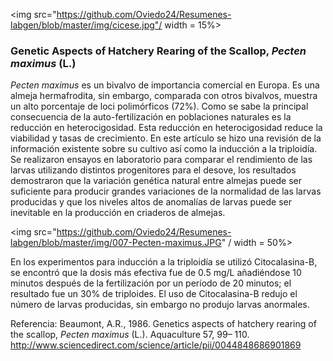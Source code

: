 
<img src="https://github.com/Oviedo24/Resumenes-labgen/blob/master/img/cicese.jpg"/ width = 15%>

### Genetic Aspects of Hatchery Rearing of the Scallop, *Pecten maximus* (L.)

*Pecten maximus* es un bivalvo de importancia comercial en Europa. Es una almeja hermafrodita, sin embargo, comparada con otros bivalvos, muestra un alto porcentaje de loci polimórficos (72%). Como se sabe la principal consecuencia de la auto-fertilización en poblaciones naturales es la reducción en heterocigosidad. Esta reducción en heterocigosidad reduce la viabilidad y tasas de crecimiento. En este artículo se hizo una revisión de la información existente sobre su cultivo así como la inducción a la triploidía. 
Se realizaron ensayos en laboratorio para comparar el rendimiento de las larvas utilizando distintos progenitores para el desove, los resultados demostraron que la variación genética natural entre almejas puede ser suficiente para producir grandes variaciones de la normalidad de las larvas producidas y que los niveles altos de anomalías de larvas puede ser inevitable en la producción en criaderos de almejas.

<img src="https://github.com/Oviedo24/Resumenes-labgen/blob/master/img/007-Pecten-maximus.JPG" / width = 50%>

En los experimentos para inducción a la triploidía se utilizó Citocalasina-B, se encontró que la dosis más efectiva fue de 0.5 mg/L añadiéndose 10 minutos después de la fertilización por un período de 20 minutos; el resultado fue un 30% de triploides. 
El uso de Citocalasina-B redujo el número de larvas producidas, sin embargo no produjo larvas anormales.



Referencia:
Beaumont, A.R., 1986. Genetics aspects of hatchery rearing of the scallop, *Pecten maximus* (L.). Aquaculture 57,
99– 110.
http://www.sciencedirect.com/science/article/pii/0044848686901869
